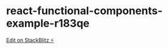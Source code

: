 # react-functional-components-example-r183qe

[Edit on StackBlitz ⚡️](https://stackblitz.com/edit/react-functional-components-example-r183qe)